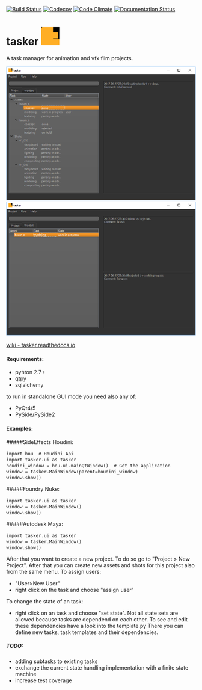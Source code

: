 [![Build Status](https://travis-ci.org/DominikPott/tasker.svg?branch=master)](https://travis-ci.org/DominikPott/tasker)
[![Codecov](https://codecov.io/github/DominikPott/tasker/coverage.svg?branch=master)](https://codecov.io/github/DominikPott/tasker?branch=master)
[![Code Climate](https://codeclimate.com/github/DominikPott/tasker/badges/gpa.svg)](https://codeclimate.com/github/DominikPott/tasker)
[![Documentation Status](https://readthedocs.org/projects/tasker/badge/?version=latest)](http://tasker.readthedocs.io/en/latest/?badge=latest)



# tasker <img src="https://github.com/DominikPott/tasker/blob/master/tasker/icons/tasker.png" alt="tasker_icon" width="48" />
A task manager for animation and vfx film projects.


![project_view](https://github.com/DominikPott/tasker/blob/master/docs/source/images/project_view_v001.png)
![worklist_view](https://github.com/DominikPott/tasker/blob/master/docs/source/images/worklist_view_v001.png)

[wiki - tasker.readthedocs.io](http://tasker.readthedocs.io/en/latest)




#### Requirements:
- pyhton 2.7+
- qtpy
- sqlalchemy

to run in standalone GUI mode you need also any of:
- PyQt4/5
- PySide/PySide2


#### Examples:
#####SideEffects Houdini:

    import hou  # Houdini Api
    import tasker.ui as tasker
    houdini_window = hou.ui.mainQtWindow()  # Get the application
    window = tasker.MainWindow(parent=houdini_window)
    window.show()

#####Foundry Nuke:

    import tasker.ui as tasker
    window = tasker.MainWindow()
    window.show()


#####Autodesk Maya:

    import tasker.ui as tasker
    window = tasker.MainWindow()
    window.show() 


After that you want to create a new project. To do so go to "Project > New Project".
After that you can create new assets and shots for this project also from the same menu.
To assign users:
- "User>New User"
- right click on the task and choose "assign user"

To change the state of an task:
- right click on an task and choose "set state".
Not all state sets are allowed because tasks are dependend on each other. To see and edit these dependencies
have a look into the template.py There you can define new tasks, task templates and their dependencies.





##### TODO:
- adding subtasks to existing tasks
- exchange the current state handling implementation with a finite state machine
- increase test coverage